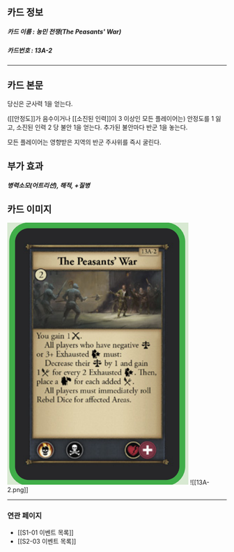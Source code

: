 ## 카드 정보
##### 카드 이름 : 농민 전쟁(The Peasants' War)
##### 카드번호 : 13A-2
---
## 카드 본문

당신은 군사력 1을 얻는다.

([[안정도]]가 음수이거나 [[소진된 인력]]이 3 이상인 모든 플레이어는) 안정도를 1 잃고, 소진된 인력 2 당 불안 1을 얻는다. 추가된 불안마다 반군 1을 놓는다. 

모든 플레이어는 영향받은 지역의 반군 주사위를 즉시 굴린다.

## 부가 효과
##### 병력소모(어트리션), 해적, +질병

## 카드 이미지
<img src="\Assets\13A-2.png"/>
![[13A-2.png]]

--- 

### 연관 페이지
- [[S1-01 이벤트 목록]]
- [[S2-03 이벤트 목록]]
